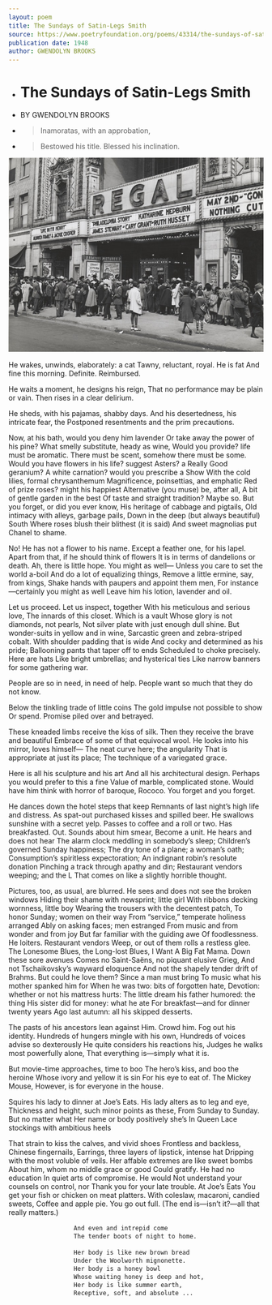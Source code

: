 ```yaml
---
layout: poem
title: The Sundays of Satin-Legs Smith
source: https://www.poetryfoundation.org/poems/43314/the-sundays-of-satin-legs-smith
publication date: 1948
author: GWENDOLYN BROOKS
---
```



- # The Sundays of Satin-Legs Smith
- BY GWENDOLYN BROOKS
- > Inamoratas, with an approbation,
- > Bestowed his title. Blessed his inclination.




![Bronzeville streetscape 1940](https://github.com/margaretkonkol/ed/blob/gh-pages/assets/Regal-Theater-Bronzeville.jpg)


He wakes, unwinds, elaborately: a cat
Tawny, reluctant, royal. He is fat
And fine this morning. Definite. Reimbursed.

He waits a moment, he designs his reign,
That no performance may be plain or vain.
Then rises in a clear delirium.

He sheds, with his pajamas, shabby days.
And his desertedness, his intricate fear, the
Postponed resentments and the prim precautions.

Now, at his bath, would you deny him lavender
Or take away the power of his pine?
What smelly substitute, heady as wine,
Would you provide? life must be aromatic.
There must be scent, somehow there must be some.
Would you have flowers in his life? suggest
Asters? a Really Good geranium?
A white carnation? would you prescribe a Show
With the cold lilies, formal chrysanthemum
Magnificence, poinsettias, and emphatic
Red of prize roses? might his happiest
Alternative (you muse) be, after all,
A bit of gentle garden in the best
Of taste and straight tradition? Maybe so.
But you forget, or did you ever know,
His heritage of cabbage and pigtails,
Old intimacy with alleys, garbage pails,
Down in the deep (but always beautiful) South
Where roses blush their blithest (it is said)
And sweet magnolias put Chanel to shame.

No! He has not a flower to his name.
Except a feather one, for his lapel.
Apart from that, if he should think of flowers
It is in terms of dandelions or death.
Ah, there is little hope. You might as well—
Unless you care to set the world a-boil
And do a lot of equalizing things,
Remove a little ermine, say, from kings,
Shake hands with paupers and appoint them men,
For instance—certainly you might as well
Leave him his lotion, lavender and oil.

Let us proceed. Let us inspect, together
With his meticulous and serious love,
The innards of this closet. Which is a vault
Whose glory is not diamonds, not pearls,
Not silver plate with just enough dull shine.
But wonder-suits in yellow and in wine,
Sarcastic green and zebra-striped cobalt.
With shoulder padding that is wide
And cocky and determined as his pride;
Ballooning pants that taper off to ends
Scheduled to choke precisely.
                                           Here are hats
Like bright umbrellas; and hysterical ties
Like narrow banners for some gathering war.

People are so in need, in need of help.
People want so much that they do not know.

Below the tinkling trade of little coins
The gold impulse not possible to show
Or spend. Promise piled over and betrayed.

These kneaded limbs receive the kiss of silk.
Then they receive the brave and beautiful
Embrace of some of that equivocal wool.
He looks into his mirror, loves himself—
The neat curve here; the angularity
That is appropriate at just its place;
The technique of a variegated grace.

Here is all his sculpture and his art
And all his architectural design.
Perhaps you would prefer to this a fine
Value of marble, complicated stone.
Would have him think with horror of baroque,
Rococo. You forget and you forget.

He dances down the hotel steps that keep
Remnants of last night’s high life and distress.
As spat-out purchased kisses and spilled beer.
He swallows sunshine with a secret yelp.
Passes to coffee and a roll or two.
Has breakfasted.
                        Out. Sounds about him smear,
Become a unit. He hears and does not hear
The alarm clock meddling in somebody’s sleep;
Children’s governed Sunday happiness;
The dry tone of a plane; a woman’s oath;
Consumption’s spiritless expectoration;
An indignant robin’s resolute donation
Pinching a track through apathy and din;
Restaurant vendors weeping; and the L
That comes on like a slightly horrible thought.

Pictures, too, as usual, are blurred.
He sees and does not see the broken windows
Hiding their shame with newsprint; little girl
With ribbons decking wornness, little boy
Wearing the trousers with the decentest patch,
To honor Sunday; women on their way
From “service,” temperate holiness arranged
Ably on asking faces; men estranged
From music and from wonder and from joy
But far familiar with the guiding awe
Of foodlessness.
                        He loiters.
                                        Restaurant vendors
Weep, or out of them rolls a restless glee.
The Lonesome Blues, the Long-lost Blues, I Want A
Big Fat Mama. Down these sore avenues
Comes no Saint-Saëns, no piquant elusive Grieg,
And not Tschaikovsky’s wayward eloquence
And not the shapely tender drift of Brahms.
But could he love them? Since a man must bring
To music what his mother spanked him for
When he was two: bits of forgotten hate,
Devotion: whether or not his mattress hurts:
The little dream his father humored: the thing
His sister did for money: what he ate
For breakfast—and for dinner twenty years
Ago last autumn: all his skipped desserts.

The pasts of his ancestors lean against
Him. Crowd him. Fog out his identity.
Hundreds of hungers mingle with his own,
Hundreds of voices advise so dexterously
He quite considers his reactions his,
Judges he walks most powerfully alone,
That everything is—simply what it is.

But movie-time approaches, time to boo
The hero’s kiss, and boo the heroine
Whose ivory and yellow it is sin
For his eye to eat of. The Mickey Mouse,
However, is for everyone in the house.

Squires his lady to dinner at Joe’s Eats.
His lady alters as to leg and eye,
Thickness and height, such minor points as these,
From Sunday to Sunday. But no matter what
Her name or body positively she’s
In Queen Lace stockings with ambitious heels

That strain to kiss the calves, and vivid shoes
Frontless and backless, Chinese fingernails,
Earrings, three layers of lipstick, intense hat
Dripping with the most voluble of veils.
Her affable extremes are like sweet bombs
About him, whom no middle grace or good
Could gratify. He had no education
In quiet arts of compromise. He would
Not understand your counsels on control, nor
Thank you for your late trouble.
                                                At Joe’s Eats
You get your fish or chicken on meat platters.
With coleslaw, macaroni, candied sweets,
Coffee and apple pie. You go out full.
(The end is—isn’t it?—all that really matters.)

                      And even and intrepid come
                      The tender boots of night to home.

                      Her body is like new brown bread
                      Under the Woolworth mignonette.
                      Her body is a honey bowl
                      Whose waiting honey is deep and hot,
                      Her body is like summer earth,
                      Receptive, soft, and absolute ...
